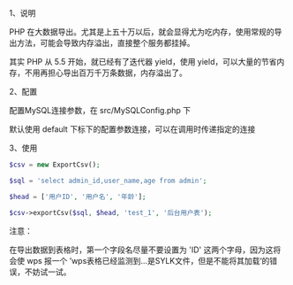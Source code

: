 1、说明

PHP 在大数据导出。尤其是上五十万以后，就会显得尤为吃内存，使用常规的导出方法，可能会导致内存溢出，直接整个服务都挂掉。

其实 PHP 从 5.5 开始，就已经有了迭代器 yield，使用 yield，可以大量的节省内存，不用再担心导出百万千万条数据，内存溢出了。

2、配置 

配置MySQL连接参数，在 src/MySQLConfig.php 下

默认使用 default 下标下的配置参数连接，可以在调用时传递指定的连接


3、使用

```php
$csv = new ExportCsv();

$sql = 'select admin_id,user_name,age from admin';

$head = ['用户ID', '用户名', '年龄'];

$csv->exportCsv($sql, $head, 'test_1', '后台用户表');
```

注意：

在导出数据到表格时，第一个字段名尽量不要设置为 'ID' 这两个字母，因为这将会使 wps 报一个 ’wps表格已经监测到...是SYLK文件，但是不能将其加载‘的错误，不妨试一试。